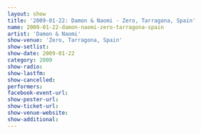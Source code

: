 ```yaml
---
layout: show
title: '2009-01-22: Damon & Naomi - Zero, Tarragona, Spain'
name: 2009-01-22-damon-naomi-zero-tarragona-spain
artist: 'Damon & Naomi'
show-venue: 'Zero, Tarragona, Spain'
show-setlist: 
show-date: 2009-01-22
category: 2009
show-radio: 
show-lastfm: 
show-cancelled: 
performers: 
facebook-event-url: 
show-poster-url: 
show-ticket-url: 
show-venue-website: 
show-additional: 
---
```



